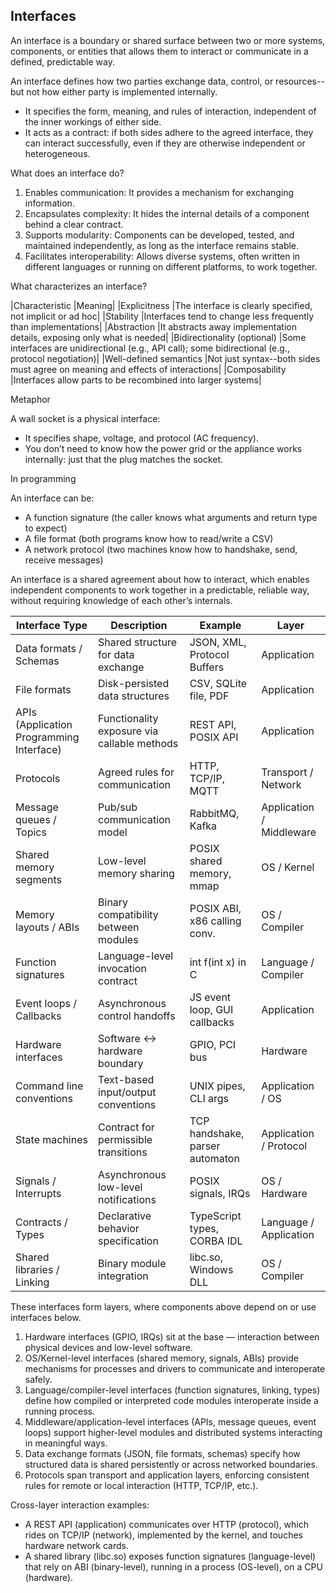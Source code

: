 
## Interfaces

An interface is a boundary or shared surface between two or more systems, components, or entities that
allows them to interact or communicate in a defined, predictable way.

An interface defines how two parties exchange data, control, or resources--but not how either party is
implemented internally.
- It specifies the form, meaning, and rules of interaction, independent of the inner workings of either side.
- It acts as a contract: if both sides adhere to the agreed interface, they can interact successfully,
even if they are otherwise independent or heterogeneous.

What does an interface do?
1. Enables communication: It provides a mechanism for exchanging information.
2. Encapsulates complexity: It hides the internal details of a component behind a clear contract.
3. Supports modularity: Components can be developed, tested, and maintained independently, as long as the interface remains stable.
4. Facilitates interoperability: Allows diverse systems, often written in different languages or running on different platforms, to work together.


What characterizes an interface?

|Characteristic	|Meaning|
|Explicitness	|The interface is clearly specified, not implicit or ad hoc|
|Stability	|Interfaces tend to change less frequently than implementations|
|Abstraction	|It abstracts away implementation details, exposing only what is needed|
|Bidirectionality (optional)	|Some interfaces are unidirectional (e.g., API call); some bidirectional (e.g., protocol negotiation)|
|Well-defined semantics	|Not just syntax--both sides must agree on meaning and effects of interactions|
|Composability	|Interfaces allow parts to be recombined into larger systems|

Metaphor

A wall socket is a physical interface:
- It specifies shape, voltage, and protocol (AC frequency).
- You don’t need to know how the power grid or the appliance works internally:
  just that the plug matches the socket.

In programming

An interface can be:
- A function signature (the caller knows what arguments and return type to expect)
- A file format (both programs know how to read/write a CSV)
- A network protocol (two machines know how to handshake, send, receive messages)

An interface is a shared agreement about how to interact, which enables independent components
to work together in a predictable, reliable way, without requiring knowledge of each other’s internals.

| Interface Type          | Description                               | Example                      | Layer |
|-------------------------|-------------------------------------------|------------------------------|-------|
| Data formats / Schemas  | Shared structure for data exchange        | JSON, XML, Protocol Buffers  | Application |
| File formats            | Disk-persisted data structures            | CSV, SQLite file, PDF        | Application |
| APIs (Application Programming Interface) | Functionality exposure via callable methods | REST API, POSIX API         | Application |
| Protocols               | Agreed rules for communication            | HTTP, TCP/IP, MQTT           | Transport / Network |
| Message queues / Topics | Pub/sub communication model               | RabbitMQ, Kafka              | Application / Middleware |
| Shared memory segments  | Low-level memory sharing                  | POSIX shared memory, mmap    | OS / Kernel |
| Memory layouts / ABIs   | Binary compatibility between modules      | POSIX ABI, x86 calling conv. | OS / Compiler |
| Function signatures     | Language-level invocation contract        | int f(int x) in C            | Language / Compiler |
| Event loops / Callbacks | Asynchronous control handoffs             | JS event loop, GUI callbacks | Application |
| Hardware interfaces     | Software ↔ hardware boundary              | GPIO, PCI bus                | Hardware |
| Command line conventions| Text-based input/output conventions       | UNIX pipes, CLI args         | Application / OS |
| State machines          | Contract for permissible transitions      | TCP handshake, parser automaton | Application / Protocol |
| Signals / Interrupts    | Asynchronous low-level notifications      | POSIX signals, IRQs          | OS / Hardware |
| Contracts / Types       | Declarative behavior specification        | TypeScript types, CORBA IDL  | Language / Application |
| Shared libraries / Linking | Binary module integration              | libc.so, Windows DLL         | OS / Compiler |


These interfaces form layers, where components above depend on or use interfaces below.
1. Hardware interfaces (GPIO, IRQs) sit at the base — interaction between physical devices and low-level software.
2. OS/Kernel-level interfaces (shared memory, signals, ABIs) provide mechanisms for processes and drivers to communicate and interoperate safely.
3. Language/compiler-level interfaces (function signatures, linking, types) define how compiled or interpreted code modules interoperate inside a running process.
4. Middleware/application-level interfaces (APIs, message queues, event loops) support higher-level modules and distributed systems interacting in meaningful ways.
5. Data exchange formats (JSON, file formats, schemas) specify how structured data is shared persistently or across networked boundaries.
6. Protocols span transport and application layers, enforcing consistent rules for remote or local interaction (HTTP, TCP/IP, etc.).

Cross-layer interaction examples:
- A REST API (application) communicates over HTTP (protocol), which rides on TCP/IP (network), implemented by the kernel, and touches hardware network cards.
- A shared library (libc.so) exposes function signatures (language-level) that rely on ABI (binary-level), running in a process (OS-level), on a CPU (hardware).
